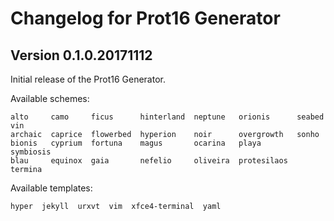 # Changelog for Prot16 Generator

## Version 0.1.0.20171112

Initial release of the Prot16 Generator.

Available schemes:

```
alto     camo     ficus      hinterland  neptune   orionis      seabed     vin
archaic  caprice  flowerbed  hyperion    noir      overgrowth   sonho
bionis   cyprium  fortuna    magus       ocarina   playa        symbiosis
blau     equinox  gaia       nefelio     oliveira  protesilaos  termina
```
Available templates:

```
hyper  jekyll  urxvt  vim  xfce4-terminal  yaml
```
